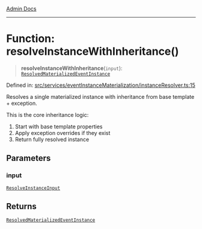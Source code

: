 [Admin Docs](/)

***

# Function: resolveInstanceWithInheritance()

> **resolveInstanceWithInheritance**(`input`): [`ResolvedMaterializedEventInstance`](../../../../drizzle/tables/materializedEventInstances/type-aliases/ResolvedMaterializedEventInstance.md)

Defined in: [src/services/eventInstanceMaterialization/instanceResolver.ts:15](https://github.com/gautam-divyanshu/talawa-api/blob/7e7d786bbd7356b22a3ba5029601eed88ff27201/src/services/eventInstanceMaterialization/instanceResolver.ts#L15)

Resolves a single materialized instance with inheritance from base template + exception.

This is the core inheritance logic:
1. Start with base template properties
2. Apply exception overrides if they exist
3. Return fully resolved instance

## Parameters

### input

[`ResolveInstanceInput`](../../types/interfaces/ResolveInstanceInput.md)

## Returns

[`ResolvedMaterializedEventInstance`](../../../../drizzle/tables/materializedEventInstances/type-aliases/ResolvedMaterializedEventInstance.md)
